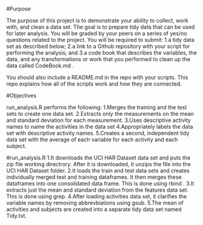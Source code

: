 #Purpose 

The purpose of this project is to demonstrate your ability to collect, work with, and clean a data set. The goal is to prepare tidy data that can be used for later analysis. You will be graded by your peers on a series of yes/no questions related to the project. You will be required to submit: 
1.a tidy data set as described below;
2.a link to a Github repository with your script for performing the analysis; and 
3.a code book that describes the variables, the data, and any transformations or work that you performed to clean up the data called  CodeBook.md . 

You should also include a  README.md  in the repo with your scripts. This repo explains how all of the scripts work and how they are connected. 

#Objectives

 run_analysis.R  performs the following:
1.Merges the training and the test sets to create one data set.
2.Extracts only the measurements on the mean and standard deviation for each measurement. 
3.Uses descriptive activity names to name the activities in the data set
4.Appropriately labels the data set with descriptive activity names. 
5.Creates a second, independent tidy data set with the average of each variable for each activity and each subject. 

#run_analysis.R 
1.It downloads the UCI HAR Dataset data set and puts the zip file working directrory. After it is downloaded, it unzips the file into the UCI HAR Dataset folder. 
2.It loads the train and test data sets and creates individually merged test and training dataframes. It then merges these dataframes into one consolidated data frame. This is done using rbind .
3.It extracts just the mean and standard deviation from the features data set. This is done using grep.
4.After loading activities data set, it clarifies the variable names by removing abbrevbiations using  gsub. 
5.The mean of activities and subjects are created into a separate tidy data set named Tidy.txt.